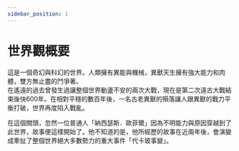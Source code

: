 ```yaml
---
sidebar_position: 1
---
```


# 世界觀概要

這是一個奇幻與科幻的世界。人類擁有異能與機械，異獸天生擁有強大能力和肉體，雙方無止盡的鬥爭著。  
在遙遠的過去曾發生過讓整個世界動盪不安的兩次大戰，現在是第二次遠古大戰結束後快600年。在相對平穩的數百年後，一名古老異獸的殞落讓人跟異獸的戰力平衡打破，世界再度陷入戰亂。  

在這個關頭，忽然一位普通人「納西瑟斯．歐菲爾」因為不明能力與原因穿越到了此世界，故事便這樣開始了。他不知道的是，他所經歷的故事在近兩年後，會演變成牽扯了整個世界絕大多數勢力的重大事件「代卡玻事變」。